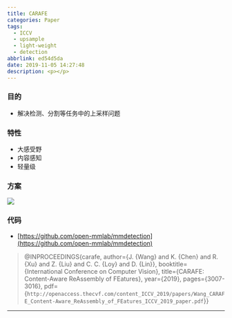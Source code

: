 ```yaml
---
title: CARAFE
categories: Paper
tags:
  - ICCV
  - upsample
  - light-weight
  - detection
abbrlink: ed54d5da
date: 2019-11-05 14:27:48
description: <p></p>
---
```


### 目的

- 解决检测、分割等任务中的上采样问题

### 特性

- 大感受野
- 内容感知
- 轻量级

### 方案

![](CARAFE.png)

### 代码

- [https://github.com/open-mmlab/mmdetection](https://github.com/open-mmlab/mmdetection)

>@INPROCEEDINGS{carafe,
>  author={J. {Wang} and K. {Chen} and R. {Xu} and Z. {Liu} and C. C. {Loy} and D. {Lin}},
>  booktitle={International Conference on Computer Vision}, 
>  title={CARAFE: Content-Aware ReAssembly of FEatures}, 
>  year={2019},
>  pages={3007-3016},
>  pdf={`http://openaccess.thecvf.com/content_ICCV_2019/papers/Wang_CARAFE_Content-Aware_ReAssembly_of_FEatures_ICCV_2019_paper.pdf`}}
---


